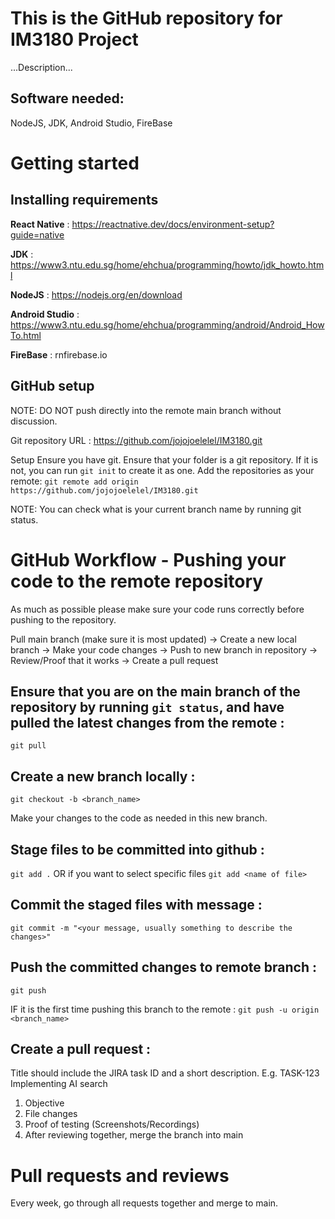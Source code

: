 # This is the GitHub repository for IM3180 Project
...Description...
## Software needed:
NodeJS, JDK, Android Studio, FireBase

# Getting started
## Installing requirements

**React Native** : https://reactnative.dev/docs/environment-setup?guide=native

**JDK** : https://www3.ntu.edu.sg/home/ehchua/programming/howto/jdk_howto.html

**NodeJS** : https://nodejs.org/en/download

**Android Studio** : https://www3.ntu.edu.sg/home/ehchua/programming/android/Android_HowTo.html

**FireBase** : rnfirebase.io

## GitHub setup

NOTE: DO NOT push directly into the remote main branch without discussion.

Git repository URL : https://github.com/jojojoelelel/IM3180.git

Setup
Ensure you have git.
Ensure that your folder is a git repository. If it is not, you can run `git init` to create it as one.
Add the repositories as your remote:
`git remote add origin https://github.com/jojojoelelel/IM3180.git`

NOTE: You can check what is your current branch name by running git status.

# GitHub Workflow - Pushing your code to the remote repository
As much as possible please make sure your code runs correctly before pushing to the repository.

Pull main branch (make sure it is most updated) → Create a new local branch → Make your code changes → Push to new branch in repository → Review/Proof that it works → Create a pull request

## Ensure that you are on the **main** branch of the repository by running `git status`, and have pulled the latest changes from the remote : 
`git pull`

## Create a new branch locally :
`git checkout -b <branch_name>`

Make your changes to the code as needed in this new branch.

## Stage files to be committed into github :
`git add .` OR if you want to select specific files `git add <name of file>`

## Commit the staged files with message :
`git commit -m "<your message, usually something to describe the changes>"`

## Push the committed changes to remote branch :
`git push`

IF it is the first time pushing this branch to the remote :
`git push -u origin <branch_name>`

## Create a pull request :
Title should include the JIRA task ID and a short description. E.g. TASK-123 Implementing AI search 
1. Objective
2. File changes
3. Proof of testing (Screenshots/Recordings)
4. After reviewing together, merge the branch into main

# Pull requests and reviews
Every week, go through all requests together and merge to main.
